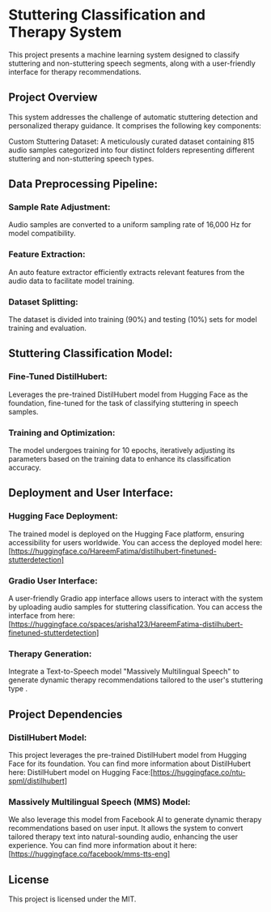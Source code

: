 # Stuttering Classification and Therapy System

This project presents a machine learning system designed to classify stuttering and non-stuttering speech segments, along with a user-friendly interface for therapy recommendations.

## Project Overview

This system addresses the challenge of automatic stuttering detection and personalized therapy guidance. It comprises the following key components:

Custom Stuttering Dataset: A meticulously curated dataset containing 815 audio samples categorized into four distinct folders representing different stuttering and non-stuttering speech types.

## Data Preprocessing Pipeline:

### Sample Rate Adjustment: 
Audio samples are converted to a uniform sampling rate of 16,000 Hz for model compatibility.


### Feature Extraction: 
An auto feature extractor efficiently extracts relevant features from the audio data to facilitate model training.


### Dataset Splitting: 
The dataset is divided into training (90%) and testing (10%) sets for model training and evaluation.


## Stuttering Classification Model:

### Fine-Tuned DistilHubert: 
Leverages the pre-trained DistilHubert model from Hugging Face as the foundation, fine-tuned for the task of classifying stuttering in speech samples.


### Training and Optimization: 
The model undergoes training for 10 epochs, iteratively adjusting its parameters based on the training data to enhance its classification accuracy.


## Deployment and User Interface:

### Hugging Face Deployment: 
The trained model is deployed on the Hugging Face platform, ensuring accessibility for users worldwide. You can access the deployed model here: [https://huggingface.co/HareemFatima/distilhubert-finetuned-stutterdetection]

### Gradio User Interface: 
A user-friendly Gradio app interface allows users to interact with the system by uploading audio samples for stuttering classification. You can access the interface from here: [https://huggingface.co/spaces/arisha123/HareemFatima-distilhubert-finetuned-stutterdetection]


### Therapy Generation: 
Integrate a Text-to-Speech model "Massively Multilingual Speech" to generate dynamic therapy recommendations tailored to the user's stuttering type .

## Project Dependencies

### DistilHubert Model:
This project leverages the pre-trained DistilHubert model from Hugging Face for its foundation. You can find more information about DistilHubert here: DistilHubert model on Hugging Face:[https://huggingface.co/ntu-spml/distilhubert]

### Massively Multilingual Speech (MMS) Model:
We also leverage this model from Facebook AI to generate dynamic therapy recommendations based on user input. It allows the system to convert tailored therapy text into natural-sounding audio, enhancing the user experience. You can find more information about it here:[https://huggingface.co/facebook/mms-tts-eng]


## License

This project is licensed under the MIT.
